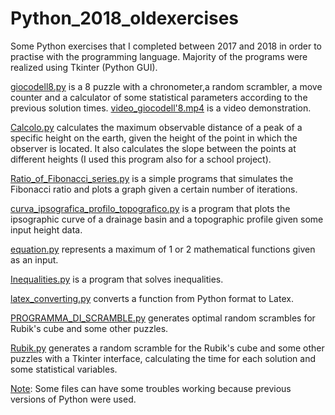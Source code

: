 # Python_2018_oldexercises

Some Python exercises that I completed between 2017 and 2018 in order to practise with the programming language.
Majority of the programs were realized using Tkinter (Python GUI).

[giocodell8.py](https://github.com/Iron486/Python_2018_oldexercises/blob/main/gioco_dell8.py) is a 8 puzzle with a chronometer,a random scrambler, a move counter and a calculator 
of some statistical parameters according to the previous solution times. [video_giocodell'8.mp4](https://github.com/Iron486/Python_2018_oldexercises/blob/main/video_giocodell'8.mp4) is a video demonstration.

[Calcolo.py](https://github.com/Iron486/Python_2018_oldexercises/blob/main/calcolo.py) calculates the maximum observable distance of a peak of a specific height on the earth, given the height of the point in which the observer is located. It also calculates the slope between the points at different heights (I used this program also for a school project).

[Ratio_of_Fibonacci_series.py](https://github.com/Iron486/Python_2018_oldexercises/blob/main/Ratio_of_Fibonacci_series.py) is a simple programs that simulates the Fibonacci ratio and plots a graph given a certain number of iterations.

[curva_ipsografica_profilo_topografico.py](https://github.com/Iron486/Python_2018_oldexercises/blob/main/curva_ipsografica_profilo_topografico.py) is a program that plots the ipsographic curve of a drainage basin and a topographic profile given some input height data.

[equation.py](https://github.com/Iron486/Python_2018_oldexercises/blob/main/equation.py) represents a maximum of 1 or 2 mathematical functions given as an input.

[Inequalities.py](https://github.com/Iron486/Python_2018_oldexercises/blob/main/Inequalities.py) is a program that solves inequalities.

[latex_converting.py](https://github.com/Iron486/Python_2018_oldexercises/blob/main/latex_converting.py) converts a function from Python format to Latex.

[PROGRAMMA_DI_SCRAMBLE.py](https://github.com/Iron486/Python_2018_oldexercises/blob/main/PROGRAMMA_DI_SCRAMBLE.py) generates optimal random scrambles for Rubik's cube and some other puzzles.

[Rubik.py](https://github.com/Iron486/Python_2018_oldexercises/blob/main/Rubik.py) generates a random scramble for the Rubik's cube and some other puzzles with a Tkinter interface, calculating the time for each solution and some statistical variables.

<ins>Note</ins>: Some files can have some troubles working because previous versions of Python were used.




